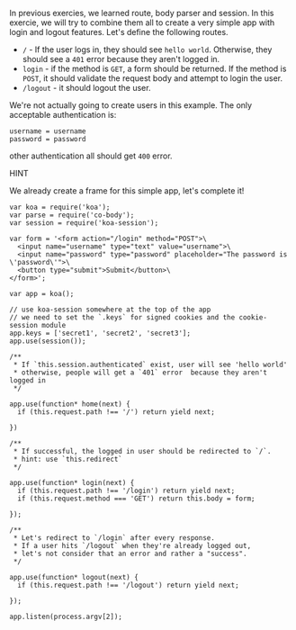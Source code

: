 In previous exercies, we learned route, body parser and session. In this exercie, we will try to combine them all to create a very simple app with login and logout features. Let's define the following routes.

- `/` - If the user logs in, they should see `hello world`. Otherwise, they should see a `401` error because they aren't logged in.
- `login` - if the method is `GET`, a form should be returned. If the method is `POST`, it should validate the request body and attempt to login the user.
- `/logout` - it should logout the user.

We're not actually going to create users in this example. The only acceptable authentication is:

```
username = username
password = password
```

other authentication all should get `400` error.

HINT

We already create a frame for this simple app, let's complete it!

```
var koa = require('koa');
var parse = require('co-body');
var session = require('koa-session');

var form = '<form action="/login" method="POST">\
  <input name="username" type="text" value="username">\
  <input name="password" type="password" placeholder="The password is \'password\'">\
  <button type="submit">Submit</button>\
</form>';

var app = koa();

// use koa-session somewhere at the top of the app
// we need to set the `.keys` for signed cookies and the cookie-session module
app.keys = ['secret1', 'secret2', 'secret3'];
app.use(session());

/**
 * If `this.session.authenticated` exist, user will see 'hello world'
 * otherwise, people will get a `401` error  because they aren't logged in
 */

app.use(function* home(next) {
  if (this.request.path !== '/') return yield next;

})

/**
 * If successful, the logged in user should be redirected to `/`.
 * hint: use `this.redirect`
 */

app.use(function* login(next) {
  if (this.request.path !== '/login') return yield next;
  if (this.request.method === 'GET') return this.body = form;

});

/**
 * Let's redirect to `/login` after every response.
 * If a user hits `/logout` when they're already logged out,
 * let's not consider that an error and rather a "success".
 */

app.use(function* logout(next) {
  if (this.request.path !== '/logout') return yield next;

});

app.listen(process.argv[2]);
```
